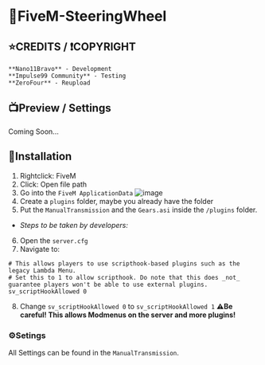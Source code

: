# 🔧FiveM-SteeringWheel

## ⭐CREDITS / ❗COPYRIGHT
```
**Nano11Bravo** - Development
**Impulse99 Community** - Testing
**ZeroFour** - Reupload
```

## 📺Preview / Settings
Coming Soon...

## 📗Installation
1. Rightclick:  FiveM
2. Click: Open file path
3. Go into the `FiveM ApplicationData`
![image](https://user-images.githubusercontent.com/60815764/153277781-cddad2fe-1c06-4628-a6b1-9b9534087934.png)
4. Create a `plugins` folder, maybe you already have the folder
5. Put the `ManualTransmission` and the `Gears.asi` inside the `/plugins` folder.
- _Steps to be taken by developers:_
6. Open the `server.cfg`
7. Navigate to:
```
# This allows players to use scripthook-based plugins such as the legacy Lambda Menu.
# Set this to 1 to allow scripthook. Do note that this does _not_ guarantee players won't be able to use external plugins.
sv_scriptHookAllowed 0
````
8. Change
```sv_scriptHookAllowed 0``` to ```sv_scriptHookAllowed 1```
**⚠️Be careful! This allows Modmenus on the server and more plugins!**

### ⚙️Setings
All Settings can be found in the `ManualTransmission`.
